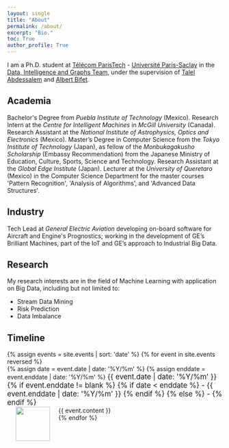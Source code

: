 ```yaml
---
layout: single
title: "About"
permalink: /about/
excerpt: "Bio."
toc: True
author_profile: True
---
```


I am a Ph.D. student at [Télécom ParisTech]("http://www.telecom-paristech.fr/eng) - [Université Paris-Saclay](https://www.universite-paris-saclay.fr/en) in the [Data, Intelligence and Graphs Team](https://dig.telecom-paristech.fr/blog/), under the supervision of [Talel Abdessalem](https://sites.google.com/view/talel-abdessalem) and [Albert Bifet](http://albertbifet.com/).

## Academia

Bachelor's Degree from _Puebla Institute of Technology_ (Mexico). Research Intern at the _Centre for Intelligent Machines_ in _McGill University_ (Canada). Research Assistant at the _National Institute of Astrophysics, Optics and Electronics_ (Mexico). Master’s Degree in Computer Science from the _Tokyo Institute of Technology_ (Japan), as fellow of the _Monbukagakusho Scholarship_ (Embassy Recommendation) from the Japanese Ministry of Education, Culture, Sports, Science and Technology. Research Assistant at the _Global Edge Institute_ (Japan). Lecturer at the _University of Queretaro_ (Mexico) in the Computer Science Department for the master courses 'Pattern Recognition', 'Analysis of Algorithms', and 'Advanced Data Structures'.

## Industry
 Tech Lead at _General Electric Aviation_ developing on-board software for Aircraft and Engine's Prognostics; working in the development of GE’s Brilliant Machines, part of the IoT and GE’s approach to Industrial Big Data.

## Research

My research interests are in the field of Machine Learning with application on Big Data, including but not limited to:

- Stream Data Mining
- Risk Prediction
- Data Imbalance

## Timeline

<div class="container row">
    {% assign events = site.events | sort: 'date' %}
    {% for event in site.events reversed %}
    <div class="item">
        <i class="vertical-line"></i>
        {% assign date = event.date | date: '%Y/%m' %}
        {% assign enddate = event.enddate | date: '%Y/%m' %}
        <big class="item-date">{{ event.date | date: '%Y/%m' }}
        {% if event.enddate != blank %}
            {% if date < enddate %} - {{ event.enddate | date: '%Y/%m' }}
            {% endif %}
        {% else %} - 
        {% endif %}</big>
        <div class="card-panel">
            <span>
                <img style="float:left" class="img-circle" src="{{site.baseurl}}{{ event.image }}" width="80" height="80"  hspace="20">
                {{ event.content }}
                <br>
            </span>
        </div>
    </div>
    {% endfor %}
    <div class="last-item">
        <i class="vertical-line"></i>
    </div>
</div>